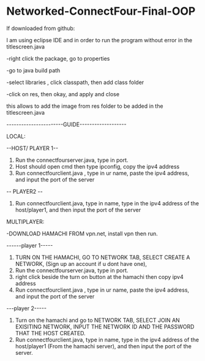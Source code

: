 # Networked-ConnectFour-Final-OOP

If downloaded from github:

I am using eclipse IDE and in order to run the program without error in the titlescreen.java

-right click the package, go to properties 

-go to java build path

-select libraries , click classpath, then add class folder

-click on res, then okay, and apply and close

this allows to add the image from res folder to be added in the titlescreen.java


-----------------------GUIDE-------------------


LOCAL:

--HOST/ PLAYER 1--
1. Run the connectfourserver.java, type in port.
2. Host should open cmd then type ipconfig, copy the ipv4 address
3. Run connectfourclient.java , type in ur name, paste the ipv4 address, and input the port of the server

-- PLAYER2 --
1. Run connectfourclient.java, type in name, type in the ipv4 address of the host/player1, 
and then input the port of the server



MULTIPLAYER:


-DOWNLOAD HAMACHI FROM vpn.net, install vpn then run.

------player 1-----
1. TURN ON THE HAMACHI, GO TO NETWORK TAB, SELECT CREATE A NETWORK, (Sign up an account if u dont have one),
2. Run the connectfourserver.java, type in port.
3. right click beside the turn on button at the hamachi then copy ipv4 address
4. Run connectfourclient.java , type in ur name, paste the ipv4 address, and input the port of the server


---player 2-----

1. Turn on the hamachi and go to NETWORK TAB, SELECT JOIN AN EXISITING NETWORK, INPUT THE NETWORK ID AND THE PASSWORD THAT THE HOST CREATED.
2. Run connectfourclient.java, type in name, type in the ipv4 address of the host/player1 (From the hamachi server), 
and then input the port of the server.


